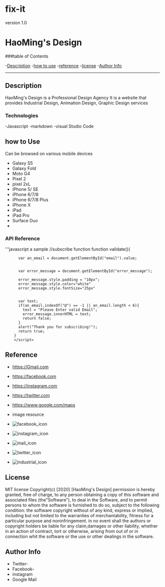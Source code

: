 # fix-it
version 1.0
# HaoMing's Design 


###table of  Contents
  
-[Description](#Descritpion)
-[how to use](#how-to-use)
-[reference](#references)
-[license](license)
-[Author Info](#author-info)



---

## Description
HaoMing's Design is a Professional Design Agency It is a website that provides Industrial Design, Animation Design, Graphic Design services



### Technologies

-Javascript
-markdown
-visual Studio Code





## how to Use
Can be browsed on various mobile devices
- Galaxy S5 
- Galaxy Fold
- Moto G4
- Pixel 2
- pixel 2xL
- iPhone 5/ SE
- iPhone 6/7/8
- iPhone 6/7/8 Plus
- iPhone X
- iPad
- iPad Pro
- Surface Duo
- 


### API Reference
'''javascript  a  sample
 //subscribe function
        function validate(){
          
          var an_email = document.getElementById("email").value;
          
            
          var error_message = document.getElementById("error_message");
          
          error_message.style.padding = "10px";
          error_message.style.color="white"
          error_message.style.fontSize="25px"
            
          
          var text;
          if(an_email.indexOf("@") == -1 || an_email.length < 6){
            text = "Please Enter valid Email";
            error_message.innerHTML = text;
            return false;
          }         
          alert("Thank you for subscribing!");
          return true;
        }
        </script>




## Reference
 - https://Gmail.com
 - https://facebook.com
 - https://instagram.com
 - https://twitter.com
 - https://www.google.com/maps
 - image resource 
 - ![facebook_icon](https://user-images.githubusercontent.com/68992502/97108884-6ecb2280-1724-11eb-8b2d-4c1a194b2e37.png)
 - ![instagram_icon](https://user-images.githubusercontent.com/68992502/97108962-daad8b00-1724-11eb-903e-ff08a5e3be44.png)
 
- ![mail_icon](https://user-images.githubusercontent.com/68992502/97108982-f2850f00-1724-11eb-83e9-59638c7a9216.png)
- ![twitter_icon](https://user-images.githubusercontent.com/68992502/97109021-1d6f6300-1725-11eb-9af5-04feb48f3ebc.png)


- ![industrial_icon](https://user-images.githubusercontent.com/68992502/97109102-6de6c080-1725-11eb-8a91-83db74eb4b67.png)






## License

MIT license 
 Copyright(c) [2020] [HaoMing's Design]
 permission is hereby granted, free of  charge, to any person obtaining a copy of  this software and associated files (the"Software"), to deal in the Software, and to permit persons to whom the software is furnished to do so, subject to the following condition:
 the software copyright without of any kind, express or Implied, including but not limited to the warranties of merchantability, fitness for a particular purpose and noninfringement. in no event shall the authors or copyright holders be liable for any claim,damages or other liability, whether in an action of contract, tort or otherwise, arising from out of or in connection whit the software or the use or other dealings in the software.



## Author Info
- Twitter-
- Facebook-
- instagram
- Google Mail




